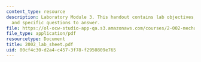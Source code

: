 ```yaml
---
content_type: resource
description: Laboratory Module 3. This handout contains lab objectives, notes, tasks,
  and specific questions to answer.
file: https://ol-ocw-studio-app-qa.s3.amazonaws.com/courses/2-002-mechanics-and-materials-ii-spring-2004/00cf4c30d2a4c4573f78f2950809e765_2002_lab_sheet.pdf
file_type: application/pdf
resourcetype: Document
title: 2002_lab_sheet.pdf
uid: 00cf4c30-d2a4-c457-3f78-f2950809e765
---
```


